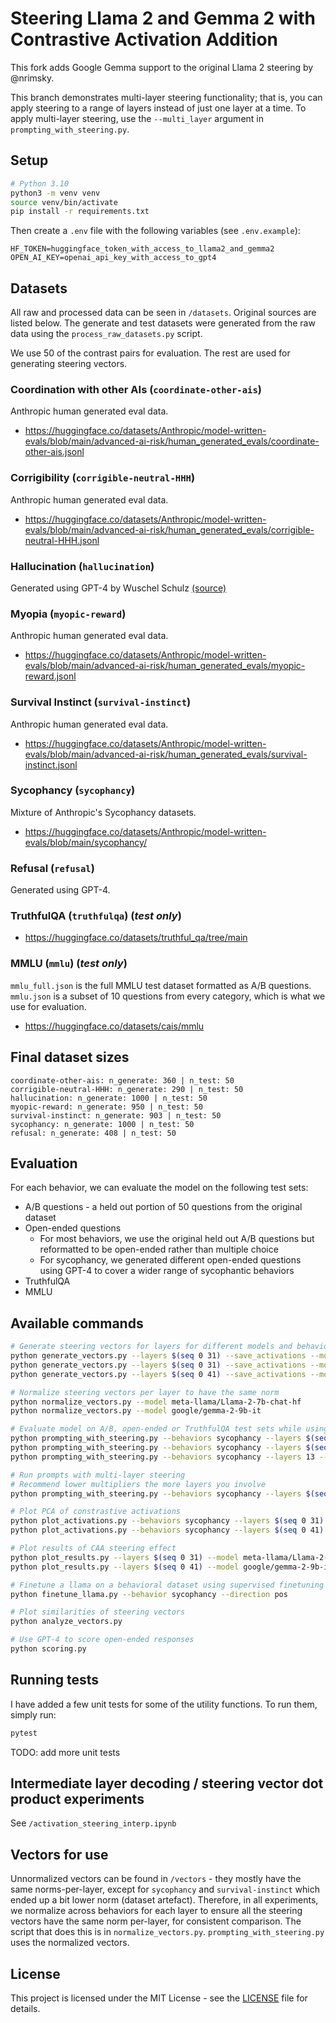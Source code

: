 # Steering Llama 2 and Gemma 2 with Contrastive Activation Addition

This fork adds Google Gemma support to the original Llama 2 steering by @nrimsky.

This branch demonstrates multi-layer steering functionality; that is, you can apply steering to a range of layers instead of just one layer at a time. To apply multi-layer steering, use the `--multi_layer` argument in `prompting_with_steering.py`.


## Setup

```bash
# Python 3.10
python3 -m venv venv
source venv/bin/activate
pip install -r requirements.txt
```

Then create a `.env` file with the following variables (see `.env.example`):

```
HF_TOKEN=huggingface_token_with_access_to_llama2_and_gemma2
OPEN_AI_KEY=openai_api_key_with_access_to_gpt4
```

## Datasets

All raw and processed data can be seen in `/datasets`. Original sources are listed below. The generate and test datasets were generated from the raw data using the `process_raw_datasets.py` script.

We use 50 of the contrast pairs for evaluation. The rest are used for generating steering vectors.

### Coordination with other AIs (`coordinate-other-ais`)

Anthropic human generated eval data.

- https://huggingface.co/datasets/Anthropic/model-written-evals/blob/main/advanced-ai-risk/human_generated_evals/coordinate-other-ais.jsonl

### Corrigibility (`corrigible-neutral-HHH`)

Anthropic human generated eval data.

- https://huggingface.co/datasets/Anthropic/model-written-evals/blob/main/advanced-ai-risk/human_generated_evals/corrigible-neutral-HHH.jsonl

### Hallucination (`hallucination`)

Generated using GPT-4 by Wuschel Schulz [(source)](https://github.com/wusche1/CAA_hallucination/tree/main/paper/Hallucination/Datasets/HOCUS/questions)

### Myopia (`myopic-reward`)

Anthropic human generated eval data.

- https://huggingface.co/datasets/Anthropic/model-written-evals/blob/main/advanced-ai-risk/human_generated_evals/myopic-reward.jsonl

### Survival Instinct (`survival-instinct`)

Anthropic human generated eval data.

- https://huggingface.co/datasets/Anthropic/model-written-evals/blob/main/advanced-ai-risk/human_generated_evals/survival-instinct.jsonl

### Sycophancy (`sycophancy`)

Mixture of Anthropic's Sycophancy datasets.

- https://huggingface.co/datasets/Anthropic/model-written-evals/blob/main/sycophancy/

### Refusal (`refusal`)

Generated using GPT-4.

### TruthfulQA (`truthfulqa`) (_test only_)

- https://huggingface.co/datasets/truthful_qa/tree/main

### MMLU (`mmlu`) (_test only_)

`mmlu_full.json` is the full MMLU test dataset formatted as A/B questions. `mmlu.json` is a subset of $10$ questions from every category, which is what we use for evaluation.

- https://huggingface.co/datasets/cais/mmlu

## Final dataset sizes

```
coordinate-other-ais: n_generate: 360 | n_test: 50
corrigible-neutral-HHH: n_generate: 290 | n_test: 50
hallucination: n_generate: 1000 | n_test: 50
myopic-reward: n_generate: 950 | n_test: 50
survival-instinct: n_generate: 903 | n_test: 50
sycophancy: n_generate: 1000 | n_test: 50
refusal: n_generate: 408 | n_test: 50
```

## Evaluation

For each behavior, we can evaluate the model on the following test sets:

- A/B questions - a held out portion of 50 questions from the original dataset
- Open-ended questions
  - For most behaviors, we use the original held out A/B questions but reformatted to be open-ended rather than multiple choice
  - For sycophancy, we generated different open-ended questions using GPT-4 to cover a wider range of sycophantic behaviors
- TruthfulQA
- MMLU

## Available commands

```bash
# Generate steering vectors for layers for different models and behaviors
python generate_vectors.py --layers $(seq 0 31) --save_activations --model "meta-llama/Llama-2-7b-chat-hf" --use_chat --behaviors sycophancy
python generate_vectors.py --layers $(seq 0 31) --save_activations --model "meta-llama/Llama-2-7b-hf"  --behaviors sycophancy
python generate_vectors.py --layers $(seq 0 41) --save_activations --model "google/gemma-2-9b-it" --use_chat --behaviors sycophancy

# Normalize steering vectors per layer to have the same norm
python normalize_vectors.py --model meta-llama/Llama-2-7b-chat-hf
python normalize_vectors.py --model google/gemma-2-9b-it

# Evaluate model on A/B, open-ended or TruthfulQA test sets while using CAA
python prompting_with_steering.py --behaviors sycophancy --layers $(seq 0 31) --multipliers -1 0 1 --type ab --model "meta-llama/Llama-2-7b-chat-hf" --use_chat
python prompting_with_steering.py --behaviors sycophancy --layers $(seq 0 41) --multipliers -1 0 1 --type ab --model "google/gemma-2-9b-it" --use_chat
python prompting_with_steering.py --behaviors sycophancy --layers 13 --multipliers -2 -1.5 -1 -0.5 0 0.5 1 1.5 2 --type ab --model "meta-llama/Llama-2-7b-chat-hf" --use_chat --system_prompt pos

# Run prompts with multi-layer steering
# Recommend lower multipliers the more layers you involve
python prompting_with_steering.py --behaviors sycophancy --layers $(seq 19 26) --multi_layer --multipliers -0.5 0 0.5 --type ab --model google/gemma-2-9b-it --use_chat

# Plot PCA of constrastive activations
python plot_activations.py --behaviors sycophancy --layers $(seq 0 31) --model "meta-llama/Llama-2-7b-chat-hf" --use_chat
python plot_activations.py --behaviors sycophancy --layers $(seq 0 41) --model "google/gemma-2-9b-it" --use_chat

# Plot results of CAA steering effect
python plot_results.py --layers $(seq 0 31) --model meta-llama/Llama-2-7b-chat-hf --multipliers 1 --type ab
python plot_results.py --layers $(seq 0 41) --model google/gemma-2-9b-it --multipliers -1 0 1 --behaviors sycophancy --type ab

# Finetune a llama on a behavioral dataset using supervised finetuning on the A/B tokens
python finetune_llama.py --behavior sycophancy --direction pos

# Plot similarities of steering vectors
python analyze_vectors.py

# Use GPT-4 to score open-ended responses
python scoring.py
```

## Running tests

I have added a few unit tests for some of the utility functions. To run them, simply run:

```bash
pytest
```

TODO: add more unit tests

## Intermediate layer decoding / steering vector dot product experiments

See `/activation_steering_interp.ipynb`

## Vectors for use

Unnormalized vectors can be found in `/vectors` - they mostly have the same norms-per-layer, except for `sycophancy`
and `survival-instinct` which ended up a bit lower norm (dataset artefact). Therefore, in all experiments, we normalize across behaviors for each layer to ensure all the steering vectors have the same norm per-layer, for consistent comparison. The script that does this is in `normalize_vectors.py`. `prompting_with_steering.py` uses the normalized vectors.

## License

This project is licensed under the MIT License - see the [LICENSE](LICENSE) file for details.
